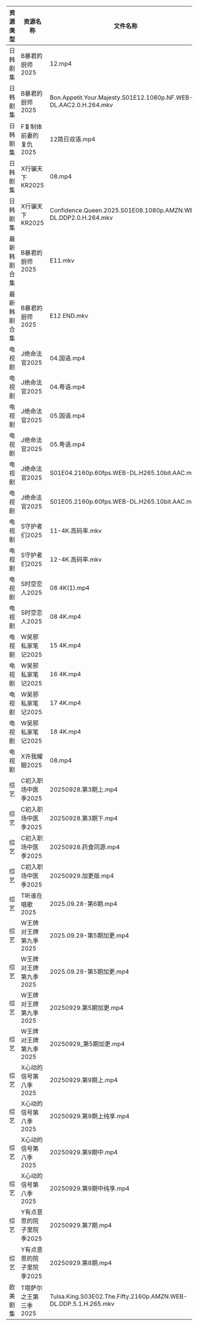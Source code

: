 | 资源类型   | 资源名称            | 文件名称                                                             | 分享链接                                 | 更新时间                |
| ------ | --------------- | ---------------------------------------------------------------- | ------------------------------------ | ------------------- |
| 日韩剧集   | B暴君的厨师2025      | 12.mp4                                                           | https://pan.quark.cn/s/7f659879c212  | 2025-09-29 07:25:32 |
| 日韩剧集   | B暴君的厨师2025      | Bon.Appetit.Your.Majesty.S01E12.1080p.NF.WEB-DL.AAC2.0.H.264.mkv | https://pan.quark.cn/s/7f659879c212  | 2025-09-29 07:25:28 |
| 日韩剧集   | F复制体前妻的复仇2025   | 12简日双语.mp4                                                       | https://pan.quark.cn/s/09f96103ee49  | 2025-09-29 07:27:20 |
| 日韩剧集   | X行骗天下KR2025     | 08.mp4                                                           | https://pan.quark.cn/s/463fe5d8abf1  | 2025-09-29 07:35:53 |
| 日韩剧集   | X行骗天下KR2025     | Confidence.Queen.2025.S01E08.1080p.AMZN.WEB-DL.DDP2.0.H.264.mkv  | https://pan.quark.cn/s/463fe5d8abf1  | 2025-09-29 07:35:50 |
| 最新韩剧合集 | B暴君的厨师2025      | E11.mkv                                                          | https://www.alipan.com/s/VeyARgABVY7 | 2025-09-29 07:58:07 |
| 最新韩剧合集 | B暴君的厨师2025      | E12 END.mkv                                                      | https://www.alipan.com/s/VeyARgABVY7 | 2025-09-29 07:58:06 |
| 电视剧    | J绝命法官2025       | 04.国语.mp4                                                        | https://www.alipan.com/s/XFZgThTuhqe | 2025-09-29 14:58:22 |
| 电视剧    | J绝命法官2025       | 04.粤语.mp4                                                        | https://www.alipan.com/s/XFZgThTuhqe | 2025-09-29 14:58:21 |
| 电视剧    | J绝命法官2025       | 05.国语.mp4                                                        | https://www.alipan.com/s/XFZgThTuhqe | 2025-09-29 14:58:21 |
| 电视剧    | J绝命法官2025       | 05.粤语.mp4                                                        | https://www.alipan.com/s/XFZgThTuhqe | 2025-09-29 14:58:20 |
| 电视剧    | J绝命法官2025       | S01E04.2160p.60fps.WEB-DL.H265.10bit.AAC.mp4                     | https://pan.quark.cn/s/50b666fcfcd1  | 2025-09-29 16:16:25 |
| 电视剧    | J绝命法官2025       | S01E05.2160p.60fps.WEB-DL.H265.10bit.AAC.mp4                     | https://pan.quark.cn/s/50b666fcfcd1  | 2025-09-29 16:16:16 |
| 电视剧    | S守护者们2025       | 11-4K.高码率.mkv                                                    | https://pan.quark.cn/s/5ecbcd4ead7e  | 2025-09-29 07:32:47 |
| 电视剧    | S守护者们2025       | 12-4K.高码率.mkv                                                    | https://pan.quark.cn/s/5ecbcd4ead7e  | 2025-09-29 07:32:50 |
| 电视剧    | S时空恋人2025       | 08 4K(1).mp4                                                     | https://www.alipan.com/s/3j66jFaEhvh | 2025-09-29 14:58:33 |
| 电视剧    | S时空恋人2025       | 08 4K.mp4                                                        | https://www.alipan.com/s/3j66jFaEhvh | 2025-09-29 14:58:33 |
| 电视剧    | W吴邪私家笔记2025     | 15 4K.mp4                                                        | https://www.alipan.com/s/p2dd7WbN2NT | 2025-09-29 14:58:46 |
| 电视剧    | W吴邪私家笔记2025     | 16 4K.mp4                                                        | https://www.alipan.com/s/p2dd7WbN2NT | 2025-09-29 14:58:45 |
| 电视剧    | W吴邪私家笔记2025     | 17 4K.mp4                                                        | https://www.alipan.com/s/p2dd7WbN2NT | 2025-09-29 14:58:45 |
| 电视剧    | W吴邪私家笔记2025     | 18 4K.mp4                                                        | https://www.alipan.com/s/p2dd7WbN2NT | 2025-09-29 14:58:44 |
| 电视剧    | X许我耀眼2025       | 08.mp4                                                           | https://www.alipan.com/s/kZBrzfKxPFa | 2025-09-29 07:59:04 |
| 综艺     | C初入职场中医季2025    | 20250928.第3期上.mp4                                                | https://pan.quark.cn/s/869074432f49  | 2025-09-29 07:25:57 |
| 综艺     | C初入职场中医季2025    | 20250928.第3期下.mp4                                                | https://pan.quark.cn/s/869074432f49  | 2025-09-29 07:25:54 |
| 综艺     | C初入职场中医季2025    | 20250928.药食同源.mp4                                                | https://pan.quark.cn/s/869074432f49  | 2025-09-29 07:26:00 |
| 综艺     | C初入职场中医季2025    | 20250929.加更版.mp4                                                 | https://pan.quark.cn/s/869074432f49  | 2025-09-29 16:13:23 |
| 综艺     | T听谁在唱歌2025      | 2025.09.28-第6期.mp4                                               | https://pan.quark.cn/s/2bde1dede512  | 2025-09-29 07:41:26 |
| 综艺     | W王牌对王牌第九季2025   | 2025.09.29-第5期加更.mp4                                             | https://pan.quark.cn/s/b5f4a2ecde94  | 2025-09-29 16:30:36 |
| 综艺     | W王牌对王牌第九季2025   | 2025.09.29-第5期加更.mp4                                             | https://www.alipan.com/s/w9CqDPEeGeX | 2025-09-29 17:59:07 |
| 综艺     | W王牌对王牌第九季2025   | 20250929.第5期加更.mp4                                               | https://pan.quark.cn/s/b5f4a2ecde94  | 2025-09-29 16:30:39 |
| 综艺     | W王牌对王牌第九季2025   | 20250929_第5期加更.mp4                                               | https://www.alipan.com/s/w9CqDPEeGeX | 2025-09-29 18:59:00 |
| 综艺     | X心动的信号第八季2025   | 20250929.第9期上.mp4                                                | https://pan.quark.cn/s/2ed22d9e58e2  | 2025-09-29 16:31:16 |
| 综艺     | X心动的信号第八季2025   | 20250929.第9期上纯享.mp4                                              | https://pan.quark.cn/s/2ed22d9e58e2  | 2025-09-29 16:31:19 |
| 综艺     | X心动的信号第八季2025   | 20250929.第9期中.mp4                                                | https://pan.quark.cn/s/2ed22d9e58e2  | 2025-09-29 16:31:10 |
| 综艺     | X心动的信号第八季2025   | 20250929.第9期中纯享.mp4                                              | https://pan.quark.cn/s/2ed22d9e58e2  | 2025-09-29 16:31:13 |
| 综艺     | Y有点意思的院子里院季2025 | 20250929.第7期.mp4                                                 | https://pan.quark.cn/s/2cd093d5bb05  | 2025-09-29 16:31:55 |
| 综艺     | Y有点意思的院子里院季2025 | 20250929.第8期.mp4                                                 | https://pan.quark.cn/s/2cd093d5bb05  | 2025-09-29 16:31:51 |
| 欧美剧集   | T塔萨尔之王第三季2025   | Tulsa.King.S03E02.The.Fifty.2160p.AMZN.WEB-DL.DDP.5.1.H.265.mkv  | https://pan.quark.cn/s/cee11768a3f4  | 2025-09-29 07:33:26 |
